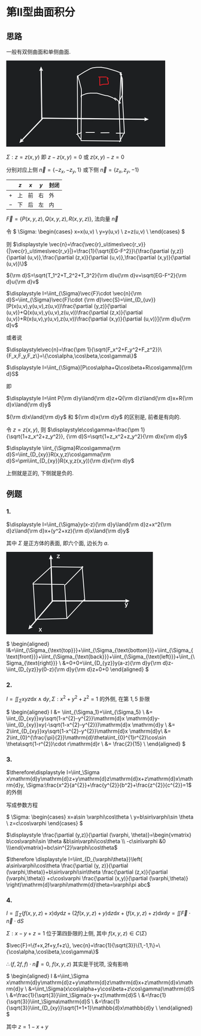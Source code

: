 # 第Ⅱ型曲面积分

## 思路

一般有双侧曲面和单侧曲面.

![](images/2021-04-25-09-47-37.png)

$\Sigma: z=z(x,y)$ 即 $z-z(x,y)=0$ 或 $z(x,y)-z=0$

分别对应上侧 $\vec{n}=\{-z_x,-z_y,1\}$ 或下侧 $\vec{n}=\{z_x,z_y,-1\}$

|     | $z$ | $x$ | $y$ | 封闭 |
| --- | --- | --- | --- | ---- |
| $+$ | 上  | 前  | 右  | 外   |
| $-$ | 下  | 后  | 左  | 内   |

$\vec{F}=\{P(x,y,z),Q(x,y,z),R(x,y,z)\}$, 法向量 $\vec{n}$

令 $
\Sigma:
\begin{cases}
x=x(u,v) \\
y=y(u,v) \\
z=z(u,v) \\
\end{cases}
$

则 $\displaystyle \vec{n}=\frac{\vec{r}_u\times\vec{r_v}}{|\vec{r}_u\times\vec{r_v}|}=\frac{1}{\sqrt{EG-F^2}}\{\frac{\partial (y,z)}{\partial (u,v)},\frac{\partial (z,x)}{\partial (u,v)},\frac{\partial (x,y)}{\partial (u,v)}\}$

${\rm d}S=\sqrt{T_1^2+T_2^2+T_3^2}{\rm d}u{\rm d}v=\sqrt{EG-F^2}{\rm d}u{\rm d}v$

$\displaystyle I=\iint_{\Sigma}\vec{F}\cdot \vec{n}{\rm d}S=\iint_{\Sigma}\vec{F}\cdot {\rm d}\vec{S}=\iint_{D_{uv}}[P(x(u,v),y(u,v),z(u,v))\frac{\partial (y,z)}{\partial (u,v)}+Q(x(u,v),y(u,v),z(u,v))\frac{\partial (z,x)}{\partial (u,v)}+R(x(u,v),y(u,v),z(u,v))\frac{\partial (x,y)}{\partial (u,v)}]{\rm d}u{\rm d}v$

或者说

$\displaystyle\vec{n}=\frac{\pm 1}{\sqrt{F_x^2+F_y^2+F_z^2}}\{F_x,F_y,F_z\}=\{\cos\alpha,\cos\beta,\cos\gamma\}$

$\displaystyle I=\iint_{\Sigma}[P\cos\alpha+Q\cos\beta+R\cos\gamma]{\rm d}S$

即

$\displaystyle I=\iint P{\rm d}y\land{\rm d}z+Q{\rm d}z\land{\rm d}x+R{\rm d}x\land{\rm d}y$

${\rm d}x\land{\rm d}y$ 和 ${\rm d}x{\rm d}y$ 的区别是, 前者是有向的.

令 $z=z(x,y)$, 则 $\displaystyle\cos\gamma=\frac{\pm 1}{\sqrt{1+z_x^2+z_y^2}}, {\rm d}S=\sqrt{1+z_x^2+z_y^2}{\rm d}x{\rm d}y$

$\displaystyle \iint_{\Sigma}R\cos\gamma{\rm d}S=\iint_{D_{xy}}R(x,y,z)\cos\gamma{\rm d}S=\pm\iint_{D_{xy}}R(x,y,z(x,y)){\rm d}x{\rm d}y$

上侧就是正的, 下侧就是负的.


## 例题

### 1.

$\displaystyle I=\iint_{\Sigma}y(x-z){\rm d}y\land{\rm d}z+x^2{\rm d}z\land{\rm d}x+(y^2+xz){\rm d}x\land{\rm d}y$

其中 $\Sigma$ 是正方体的表面, 即六个面, 边长为 $a$.

![](images/2021-05-07-09-46-41.png)

$
\begin{aligned}
I&=\iint_{\Sigma_{\text{top}}}+\iint_{\Sigma_{\text{bottom}}}+\iint_{\Sigma_{\text{front}}}+\iint_{\Sigma_{\text{back}}}+\iint_{\Sigma_{\text{left}}}+\iint_{\Sigma_{\text{right}}} \\
&=0+0+\iint_{D_{yz}}y(a-z){\rm d}y{\rm d}z-\iint_{D_{yz}}y(0-z){\rm d}y{\rm d}z+0+0
\end{aligned}
$

### 2.

$\displaystyle I=\iint_\Sigma xyz\mathrm{d}x\land \mathrm{d}y, \Sigma: x^{2}+y^{2}+z^{2}=1$ 的外侧, 在第 $1,5$ 卦限

$
\begin{aligned}
I   &= \iint_{\Sigma_1}+\iint_{\Sigma_5} \\
    &= \iint_{D_{xy}}xy\sqrt{1-x^{2}-y^{2}}\mathrm{d}x \mathrm{d}y-\iint_{D_{xy}}xy(-\sqrt{1-x^{2}-y^{2}})\mathrm{d}x \mathrm{d}y \\
    &= 2\iint_{D_{xy}}xy\sqrt{1-x^{2}-y^{2}}\mathrm{d}x \mathrm{d}y\\
    &= 2\int_{0}^{\frac{\pi}{2}}\mathrm{d}\theta\int_{0}^{1}r^{2}\cos\sin \theta\sqrt{1-r^{2}}\cdot r\mathrm{d}r \\
    &= \frac{2}{15} \\
\end{aligned}
$

### 3.

$\therefore\displaystyle I=\iint_\Sigma x\mathrm{d}y\mathrm{d}z+y\mathrm{d}z\mathrm{d}x+z\mathrm{d}x\mathrm{d}y, \Sigma:\frac{x^2}{a^{2}}+\frac{y^{2}}{b^2}+\frac{z^{2}}{c^{2}}=1$ 的外侧

写成参数方程

$
\Sigma:
\begin{cases}
    x=a\sin \varphi\cos\theta  \\
    y=b\sin\varphi\sin \theta \\
    z=c\cos\varphi
\end{cases}
$

$\displaystyle \frac{\partial (y,z)}{\partial (\varphi, \theta)}=\begin{vmatrix}	b\cos\varphi\sin \theta &b\sin\varphi\cos\theta \\	-c\sin\varphi &0 \\\end{vmatrix}=bc\sin^{2}\varphi\cos\theta$

$\therefore \displaystyle I=\iint_{D_{\varphi\theta}}\left( a\sin\varphi\cos\theta \frac{\partial (y, z)}{\partial (\varphi,\theta)}+b\sin\varphi\sin\theta \frac{\partial (z,x)}{\partial (\varphi,\theta)} +c\cos\varphi \frac{\partial (x,y)}{\partial (\varphi,\theta)}  \right)\mathrm{d}\varphi\mathrm{d}\theta=\varphi\pi abc$

### 4.

$\displaystyle I=\iint_\Sigma(f(x,y,z)+x)\mathrm{d}y\mathrm{d}z+(2f(x,y,z)+y)\mathrm{d}z\mathrm{d}x+(f(x,y,z)+z)\mathrm{d}x\mathrm{d}y=\iint \vec{F}\cdot \vec{n}\cdot \mathrm{d}S$

$\displaystyle \Sigma: x-y+z=1$ 位于第四卦限的上侧, 其中 $f(x,y,z)\in C(\Sigma)$

$\vec{F}=\{f+x,2f+y,f+z\}, \vec{n}=\frac{1}{\sqrt{3}}\{1,-1,1\}=\{\cos\alpha,\cos\beta,\cos\gamma\}$

$\therefore \displaystyle (f,2f,f)\cdot \vec{n}=0$, $f(x,y,z)$ 其实是干扰项, 没有影响

$
\begin{aligned}
I   &=\iint_\Sigma x\mathrm{d}y\mathrm{d}z+y\mathrm{d}z\mathrm{d}x+z\mathrm{d}x\mathrm{d}y \\
    &=\iint_\Sigma(x\cos\alpha+y\cos\beta+z\cos\gamma)\mathrm{d}S \\
    &=\frac{1}{\sqrt{3}}\iint_\Sigma(x-y+z)\mathrm{d}S \\
    &=\frac{1}{\sqrt{3}}\iint_\Sigma\mathrm{d}S \\
    &=\frac{1}{\sqrt{3}}\iint_{D_{xy}}\sqrt{1+1+1}\mathbb{d}x\mathbb{d}y \\
\end{aligned}
$

其中 $z=1-x+y$

